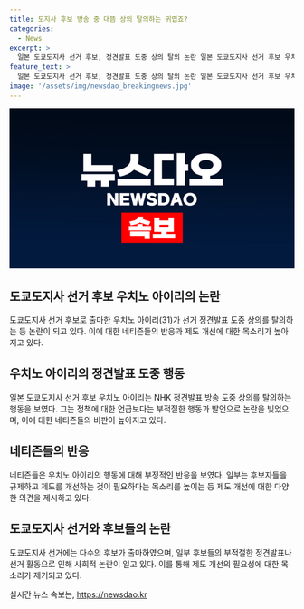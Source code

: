 ```yaml
---
title: 도지사 후보 방송 중 대뜸 상의 탈의하는 귀엽죠?
categories:
  - News
excerpt: >
  일본 도쿄도지사 선거 후보, 정견발표 도중 상의 탈의 논란 일본 도쿄도지사 선거 후보 우치노 아이리(31)가 NHK 정견발표 방송에서 상의를 탈의해 물의를 일으키고 있다. 정책 대신 자신의 귀여운 이미지에 집중하며 선거 홍보를 시도한 우치노 후보에 대한 부정적인 반응이 나오고 있다. 선거 제도 개선이 필요하다는 목소리도 제기되고 있으며, 이번 선거에는 역대 최다인 56명의 후보가 등록했다. 후보들의 부적절한 선거활동에 대한 법 개정 필요성에 대한 의견이 제기되고 있다.
feature_text: >
  일본 도쿄도지사 선거 후보, 정견발표 도중 상의 탈의 논란 일본 도쿄도지사 선거 후보 우치노 아이리(31)가 NHK 정견발표 방송에서 상의를 탈의해 물의를 일으키고 있다. 정책 대신 자신의 귀여운 이미지에 집중하며 선거 홍보를 시도한 우치노 후보에 대한 부정적인 반응이 나오고 있다. 선거 제도 개선이 필요하다는 목소리도 제기되고 있으며, 이번 선거에는 역대 최다인 56명의 후보가 등록했다. 후보들의 부적절한 선거활동에 대한 법 개정 필요성에 대한 의견이 제기되고 있다.
image: '/assets/img/newsdao_breakingnews.jpg'
---
```


<p><img src="/assets/img/newsdao_breakingnews.jpg" alt="firstkoreanews 속보" /></p>

<h2 data-ke-size="size26">도쿄도지사 선거 후보 우치노 아이리의 논란</h2>

<p data-ke-size="size16">도쿄도지사 선거 후보로 출마한 우치노 아이리(31)가 선거 정견발표 도중 상의를 탈의하는 등 논란이 되고 있다. 이에 대한 네티즌들의 반응과 제도 개선에 대한 목소리가 높아지고 있다.</p>

<h2 data-ke-size="size24">우치노 아이리의 정견발표 도중 행동</h2>

<p data-ke-size="size16">일본 도쿄도지사 선거 후보 우치노 아이리는 NHK 정견발표 방송 도중 상의를 탈의하는 행동을 보였다. 그는 정책에 대한 언급보다는 부적절한 행동과 발언으로 논란을 빚었으며, 이에 대한 네티즌들의 비판이 높아지고 있다.</p>

<h2 data-ke-size="size24">네티즌들의 반응</h2>

<p data-ke-size="size16">네티즌들은 우치노 아이리의 행동에 대해 부정적인 반응을 보였다. 일부는 후보자들을 규제하고 제도를 개선하는 것이 필요하다는 목소리를 높이는 등 제도 개선에 대한 다양한 의견을 제시하고 있다.</p>

<h2 data-ke-size="size24">도쿄도지사 선거와 후보들의 논란</h2>

<p data-ke-size="size16">도쿄도지사 선거에는 다수의 후보가 출마하였으며, 일부 후보들의 부적절한 정견발표나 선거 활동으로 인해 사회적 논란이 일고 있다. 이를 통해 제도 개선의 필요성에 대한 목소리가 제기되고 있다.</p>
실시간 뉴스 속보는, <a href="https://newsdao.kr" rel="dofollow">https://newsdao.kr</a>


